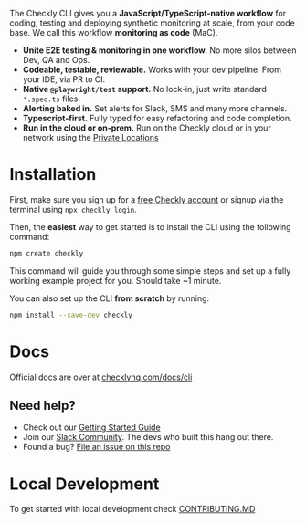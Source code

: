 The Checkly CLI gives you a **JavaScript/TypeScript-native workflow** for coding, testing and deploying synthetic 
monitoring at scale, from your code base. We call this workflow **monitoring as code** (MaC).

- **Unite E2E testing & monitoring in one workflow.** No more silos between Dev, QA and Ops.
- **Codeable, testable, reviewable.** Works with your dev pipeline. From your IDE, via PR to CI.
- **Native `@playwright/test` support.** No lock-in, just write standard `*.spec.ts` files.
- **Alerting baked in.** Set alerts for Slack, SMS and many more channels.
- **Typescript-first.** Fully typed for easy refactoring and code completion.
- **Run in the cloud or on-prem.** Run on the Checkly cloud or in your network using the [Private Locations](https://www.checklyhq.com/docs/private-locations/)


# Installation

First, make sure you sign up for a [free Checkly account](https://app.checklyhq.com/signup) or signup via the terminal using
`npx checkly login`.

Then, the **easiest** way to get started is to install the CLI using the following command:

```bash
npm create checkly
```
This command will guide you through some simple steps and set up a fully working example project for you. Should take 
~1 minute.

You can also set up the CLI **from scratch** by running:

```bash
npm install --save-dev checkly
```

# Docs

Official docs are over at [checklyhq.com/docs/cli](https://checklyhq.com/docs/cli/)

## Need help? 

- Check out our [Getting Started Guide](https://checklyhq.com/docs/cli/)
- Join our [Slack Community](https://checklyhq.com/slack). The devs who built this hang out there.
- Found a bug? [File an issue on this repo](https://github.com/checkly/checkly-cli/issues/new/choose)

# Local Development

To get started with local development check [CONTRIBUTING.MD](https://github.com/checkly/checkly-cli/blob/main/CONTRIBUTING.md)
